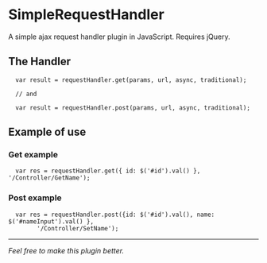SimpleRequestHandler
====================

A simple ajax request handler plugin in JavaScript. Requires jQuery.

The Handler
--------

      var result = requestHandler.get(params, url, async, traditional);
	  
	  // and
	  
	  var result = requestHandler.post(params, url, async, traditional);

Example of use
--------

### Get example

      var res = requestHandler.get({ id: $('#id').val() }, '/Controller/GetName');

### Post example

      var res = requestHandler.post({id: $('#id').val(), name: $('#nameInput').val() }, 
            '/Controller/SetName');



      
       
********
_Feel free to make this plugin better._ 
